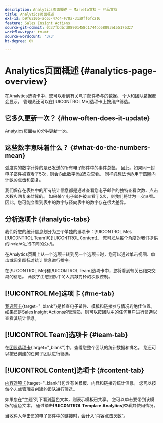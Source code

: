 ```yaml
---
description: Analytics页面概述 — Marketo文档 — 产品文档
title: Analytics页面概述
exl-id: b9f6210b-ac66-47c4-970a-31a0ff6fc216
feature: Sales Insight Actions
source-git-commit: 0d37fbdb7d08901458c1744dc68893e155176327
workflow-type: tm+mt
source-wordcount: '373'
ht-degree: 0%

---
```


# Analytics页面概述 {#analytics-page-overview}

在Analytics选项卡中，您可以看到有关电子邮件参与的数据。 个人和团队数据都会显示。 管理员还可以在[!UICONTROL Me]选项卡上按用户筛选。

## 它多久更新一次？ {#how-often-does-it-update}

Analytics页面每10分钟更新一次。

## 这些数字意味着什么？ {#what-do-the-numbers-mean}

弧度内的数字计算的是已发送的所有电子邮件中的事件总数。 因此，如果同一封电子邮件被查看了5次，则会向此数字添加5次查看。 同样的想法也适用于圆圈内计数的点击和回复。

我们保存在表格中的所有统计信息都是通过查看您电子邮件的独特查看次数、点击次数和回复来计算的。 如果某个电子邮件被查看了5次，则我们将计为一次查看。 因此，您可能会看到表中的数字与径向表中的数字存在很大差异。

## 分析选项卡 {#analytic-tabs}

我们将您的统计信息划分为三个单独的选项卡：[!UICONTROL Me]、[!UICONTROL Team]和[!UICONTROL Content]。 您可以从每个角度对我们提供的insight进行不同的分析。

在Analytics页面上从一个选项卡转到另一个选项卡时，您可以通过单击视图、单击或回复图标对统计信息进行排序。

在[!UICONTROL Me]和[!UICONTROL Team]选项卡中，您将看到有关已结束交易的信息。 此数字由您团队中的人员敲门铃的次数控制。

## [!UICONTROL Me]选项卡 {#me-tab}

[我选项卡](/help/marketo/product-docs/marketo-sales-insight/actions/analytics/understanding-the-me-tab.md){target="_blank"}是检查电子邮件、模板和链接参与情况的绝佳位置。 如果您是Sales Insight Actions的管理员，则可以按团队中的任何用户进行筛选以查看其统计信息。

## [!UICONTROL Team]选项卡 {#team-tab}

在[团队选项卡](/help/marketo/product-docs/marketo-sales-insight/actions/analytics/understanding-the-team-tab.md){target="_blank"}中，查看您整个团队的统计数据和排名。 您还可以按已创建的任何子团队进行筛选。

## [!UICONTROL Content]选项卡 {#content-tab}

[内容选项卡](/help/marketo/product-docs/marketo-sales-insight/actions/analytics/understanding-the-content-tab.md){target="_blank"}包含有关模板、内容和链接的统计信息。 您可以按每个人或管理员创建的团队进行筛选。

如果您在“主题”列下看到蓝色文本，则表示模板已共享。 您可以单击要带到该模板的蓝色文本。 通过单击&#x200B;**[!UICONTROL Template Analytics]**&#x200B;查看其使用情况。

当收件人单击您的电子邮件中的链接时，会计入“内容点击次数”。
